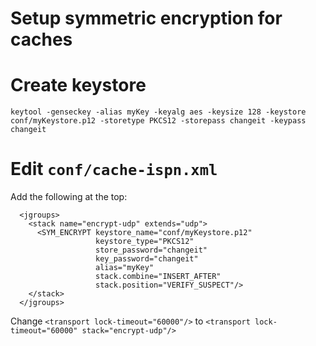 # Setup symmetric encryption for caches

# Create keystore

```
keytool -genseckey -alias myKey -keyalg aes -keysize 128 -keystore conf/myKeystore.p12 -storetype PKCS12 -storepass changeit -keypass changeit
```

# Edit `conf/cache-ispn.xml`

Add the following at the top:
```
  <jgroups>
    <stack name="encrypt-udp" extends="udp">
      <SYM_ENCRYPT keystore_name="conf/myKeystore.p12"
                   keystore_type="PKCS12"
                   store_password="changeit"
                   key_password="changeit"
                   alias="myKey"
                   stack.combine="INSERT_AFTER"
                   stack.position="VERIFY_SUSPECT"/>
    </stack>
  </jgroups>
```

Change `<transport lock-timeout="60000"/>` to `<transport lock-timeout="60000" stack="encrypt-udp"/>`